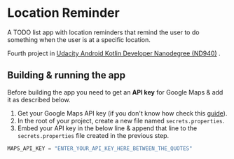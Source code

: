 # Location Reminder

A TODO list app with location reminders that remind the user to do something when the user is at a
specific location.

Fourth project
in [Udacity Android Kotlin Developer Nanodegree (ND940)](https://www.udacity.com/course/android-kotlin-developer-nanodegree--nd940)
.

## Building & running the app

Before building the app you need to get an **API key** for Google Maps & add it as described below.

1. Get your Google Maps API key (if you don't know how check
   this [guide](https://developers.google.com/maps/documentation/android-sdk/start#get-key)).
2. In the root of your project, create a new file named `secrets.properties`.
3. Embed your API key in the below line & append that line to the `secrets.properties` file created
   in the previous step.

  ```groovy
  MAPS_API_KEY = "ENTER_YOUR_API_KEY_HERE_BETWEEN_THE_QUOTES"     
  ```
